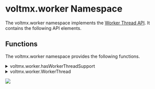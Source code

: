                             


voltmx.worker Namespace
=====================

The voltmx.worker namespace implements the [Worker Thread API](worker_apis.md). It contains the following API elements.

Functions
---------

The voltmx.worker namespace provides the following functions.


<details close markdown="block"><summary>voltmx.worker.hasWorkerThreadSupport</summary> 

* * *

This API is used during runtime only in parent scope to determine whether the current platform environment has worker thread support.

This API is most useful in case of SPA and Desktop Web platforms where runtime query can be made to determine whether a browser environment supports Worker Threads or not.

### Syntax

```

voltmx.worker.hasWorkerThreadSupport()
```

### Input Parameters

None

### Example

```

var hasWorkerSupport = voltmx.worker.hasWorkerThreadSupport();
if (hasWorkerSupport) {
    var worker = new voltmx.worker.WorkerThread("worker1.js");

    //do something
} else {
    //workers not supported
}
```

### Return Values

  
| Return Value | Description |
| --- | --- |
| Boolean | _true_: When worker thread support is present. _false_: When worker thread support is not present. |

### Platform Availability

Available for iOS, Android, Windows, SPA, and Desktop Web. For more information, see [Scope](worker_apis.md#scope).

</details>
<details close markdown="block"><summary>voltmx.worker.WorkerThread</summary> 

* * *

The voltmx.worker.WorkerThread function creates a WorkerThread object and returns a handle to it. The worker object represents a worker thread.

### Syntax

```

voltmx.worker.WorkerThread(  
    workerjs);
```

### Input Parameters

  
| Parameter | Description |
| --- | --- |
| workerjs | A string that contains either the name of javascript file name or functional module name which contains worker thread code. |

 

### Example

```

try {

    var worker = new voltmx.worker.WorkerThread("worker1.js");

} catch (e) {

    var err = voltmx.getError(e);

    if (err instanceof VoltMXError) {

        voltmx.print("VoltMXError Catch : " + JSON.stringify(err));

    }

}
```

### Return Values

Returns a `WorkerThread` object.

### Exceptions

| Error Code | Name | Message | Reason |
| --- | --- | --- | --- |
| 3001 | WorkerThreadError | WorkerThread: MissingMandatoryParameter. Failed to construct WorkerThread | If no argument is given to this function, this exception is thrown and `workerThread` object is not created. |
| 3002 | WorkerThreadError | WorkerThread: InvalidParameter. Invalid script name | If the `workerjs` argument is not a string, then this exception is thrown and `workerThread` object is not created. |

 

*   If the script or module specified by the `workerjs` argument is not found, and if an error event handler is registered for this `WorkerThread` object in the parent scope, then the error event handler is invoked with an error object and its `message` attribute set to following.
    
    > message:"WorkerThread: InvalidParameter. WorkerThread script not found"
    > 
    > *   In this error scenario no ‘VoltMXError’ exception will be raised.
    > *   Also the `filename`, `lineno` properties in the error event object for this error scenario have undefined values.
    
*   If multiple arguments are provided separated by a comma, the first argument is considered as the `workerjs` filename or module name and rest all are ignored.

### Platform Availability

Available for iOS, Android, Windows, SPA, and Desktop Web.

</details>

![](resources/prettify/onload.png)
